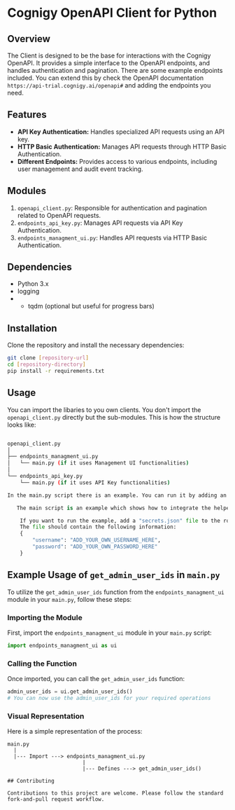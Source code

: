 
# Cognigy OpenAPI Client for Python

## Overview

The Client is designed to be the base for interactions with the Cognigy OpenAPI. It provides a simple interface to the OpenAPI endpoints, and handles authentication and pagination.
There are some example endpoints included. You can extend this by check the OpenAPI documentation `https://api-trial.cognigy.ai/openapi#` and adding the endpoints you need.

## Features

- **API Key Authentication:** Handles specialized API requests using an API key.
- **HTTP Basic Authentication:** Manages API requests through HTTP Basic Authentication.
- **Different Endpoints:** Provides access to various endpoints, including user management and audit event tracking.

## Modules

1. `openapi_client.py`: Responsible for authentication and pagination related to OpenAPI requests.
2. `endpoints_api_key.py`: Manages API requests via API Key Authentication.
3. `endpoints_managment_ui.py`: Handles API requests via HTTP Basic Authentication.

## Dependencies

- Python 3.x
- logging
- - tqdm (optional but useful for progress bars)

## Installation

Clone the repository and install the necessary dependencies:

```bash
git clone [repository-url]
cd [repository-directory]
pip install -r requirements.txt
```

## Usage

You can import the libaries to you own clients. You don't import the `openapi_client.py` directly but the sub-modules. This is how the structure looks like:

```bash

openapi_client.py
│
├── endpoints_managment_ui.py
│   └── main.py (if it uses Management UI functionalities)
│
└── endpoints_api_key.py
    └── main.py (if it uses API Key functionalities)

In the main.py script there is an example. You can run it by adding an endpoint url and a secret.json file.
```

```Python
   The main script is an example which shows how to integrate the helper functions into your own code.

    If you want to run the example, add a "secrets.json" file to the root directory of this project.
    The file should contain the following information:
    {
        "username": "ADD_YOUR_OWN_USERNAME_HERE",
        "password": "ADD_YOUR_OWN_PASSWORD_HERE"
    }
```

## Example Usage of `get_admin_user_ids` in `main.py`

To utilize the `get_admin_user_ids` function from the `endpoints_managment_ui` module in your `main.py`, follow these steps:

### Importing the Module

First, import the `endpoints_managment_ui` module in your `main.py` script:

```python
import endpoints_managment_ui as ui
```

### Calling the Function

Once imported, you can call the `get_admin_user_ids` function:

```python
admin_user_ids = ui.get_admin_user_ids()
# You can now use the admin_user_ids for your required operations
```

### Visual Representation

Here is a simple representation of the process:

```ptthon
main.py
  |
  |--- Import ---> endpoints_managment_ui.py
                        |
                        |--- Defines ---> get_admin_user_ids()

## Contributing

Contributions to this project are welcome. Please follow the standard fork-and-pull request workflow.

